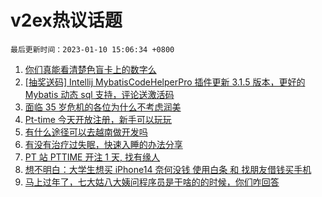 # v2ex热议话题

`最后更新时间：2023-01-10 15:06:34 +0800`

1. [你们真能看清楚色盲卡上的数字么](https://www.v2ex.com/t/907617)
1. [[抽奖送码] Intellij MybatisCodeHelperPro 插件更新 3.1.5 版本，更好的 Mybatis 动态 sql 支持，评论送激活码](https://www.v2ex.com/t/907864)
1. [面临 35 岁危机的各位为什么不考虑润美](https://www.v2ex.com/t/907682)
1. [Pt-time 今天开放注册，新手可以玩玩](https://www.v2ex.com/t/907792)
1. [有什么途径可以去越南做开发吗](https://www.v2ex.com/t/907667)
1. [有没有治疗过失眠，快速入睡的办法分享](https://www.v2ex.com/t/907790)
1. [PT 站 PTTIME 开注 1 天, 找有缘人](https://www.v2ex.com/t/907786)
1. [想不明白：大学生想买 iPhone14 奈何没钱 使用白条 和 找朋友借钱买手机](https://www.v2ex.com/t/907717)
1. [马上过年了，七大姑八大姨问程序员是干啥的的时候，你们咋回答](https://www.v2ex.com/t/907843)

